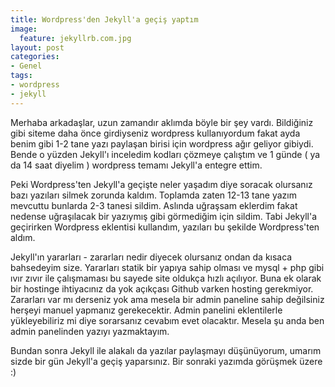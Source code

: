 ```yaml
---
title: Wordpress'den Jekyll'a geçiş yaptım
image:
  feature: jekyllrb.com.jpg
layout: post
categories:
- Genel
tags:
- wordpress
- jekyll
---
```


Merhaba arkadaşlar, uzun zamandır aklımda böyle bir şey vardı. Bildiğiniz gibi siteme daha önce girdiyseniz wordpress kullanıyordum fakat ayda benim gibi 1-2 tane yazı paylaşan birisi için wordpress ağır geliyor gibiydi. Bende o yüzden Jekyll'ı inceledim kodları çözmeye çalıştım ve 1 günde ( ya da 14 saat diyelim ) wordpress temamı Jekyll'a entegre ettim.

Peki Wordpress'ten Jekyll'a geçişte neler yaşadım diye soracak olursanız bazı yazıları silmek zorunda kaldım. Toplamda zaten 12-13 tane yazım mevcuttu bunlarda 2-3 tanesi sildim. Aslında uğraşsam eklerdim fakat nedense uğraşılacak bir yazıymış gibi görmediğim için sildim. Tabi Jekyll'a geçirirken Wordpress eklentisi kullandım, yazıları bu şekilde Wordpress'ten aldım.

Jekyll'ın yararları - zararları nedir diyecek olursanız ondan da kısaca bahsedeyim size.  Yararları statik bir yapıya sahip olması ve mysql \+ php gibi ıvır zıvır ile çalışmaması bu sayede site oldukça hızlı açılıyor. Buna ek olarak bir hostinge ihtiyacınız da yok açıkçası Github varken hosting gerekmiyor. Zararları var mı derseniz yok ama mesela bir admin paneline sahip değilsiniz herşeyi manuel yapmanız gerekecektir. Admin panelini eklentilerle yükleyebiliriz mi diye sorarsanız cevabım evet olacaktır. Mesela şu anda ben admin panelinden yazıyı yazmaktayım.

Bundan sonra Jekyll ile alakalı da yazılar paylaşmayı düşünüyorum, umarım sizde bir gün Jekyll'a geçiş yaparsınız. Bir sonraki yazımda görüşmek üzere :)